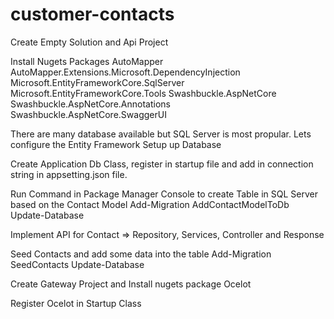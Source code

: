 # customer-contacts


Create Empty Solution and Api Project

Install Nugets Packages
AutoMapper
AutoMapper.Extensions.Microsoft.DependencyInjection
Microsoft.EntityFrameworkCore.SqlServer
Microsoft.EntityFrameworkCore.Tools
Swashbuckle.AspNetCore
Swashbuckle.AspNetCore.Annotations
Swashbuckle.AspNetCore.SwaggerUI


There are many database available but SQL Server is most propular. Lets configure the Entity Framework
Setup up Database 

Create Application Db Class, register in startup file and add in connection string in appsetting.json file.

Run Command in Package Manager Console to create Table in SQL Server based on the Contact Model
Add-Migration AddContactModelToDb
Update-Database

Implement API for Contact => Repository, Services, Controller and Response

Seed Contacts and add some data into the table 
Add-Migration SeedContacts
Update-Database


Create Gateway Project and Install nugets package Ocelot 

Register Ocelot in Startup Class 
